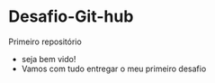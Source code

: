 # Desafio-Git-hub
Primeiro repositório 

- seja bem vido! 
- Vamos com tudo entregar o meu primeiro desafio 
